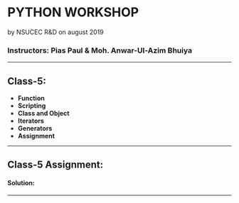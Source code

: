 # PYTHON WORKSHOP 
by NSUCEC R&D on august 2019


### Instructors: Pias Paul & Moh. Anwar-Ul-Azim Bhuiya
***



## Class-5:

* **Function**
* **Scripting**
* **Class and Object**
* **Iterators**
* **Generators**
* **Assignment**


***


## Class-5 Assignment:



#### Solution:



***


